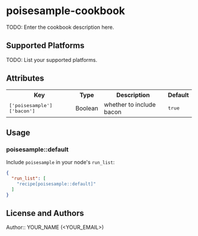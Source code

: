 # poisesample-cookbook

TODO: Enter the cookbook description here.

## Supported Platforms

TODO: List your supported platforms.

## Attributes

<table>
  <tr>
    <th>Key</th>
    <th>Type</th>
    <th>Description</th>
    <th>Default</th>
  </tr>
  <tr>
    <td><tt>['poisesample']['bacon']</tt></td>
    <td>Boolean</td>
    <td>whether to include bacon</td>
    <td><tt>true</tt></td>
  </tr>
</table>

## Usage

### poisesample::default

Include `poisesample` in your node's `run_list`:

```json
{
  "run_list": [
    "recipe[poisesample::default]"
  ]
}
```

## License and Authors

Author:: YOUR_NAME (<YOUR_EMAIL>)
